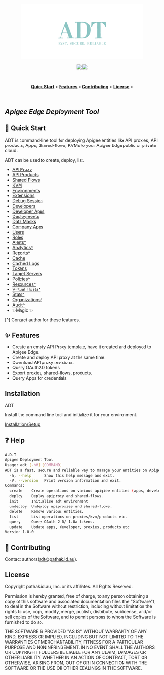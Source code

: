 <p align="center">
  <br />
  <br />
  <a href="https://github.com/ashishkpathak/adt">
    <img src="ADT.png" alt="ADT" width="400">
  </a>
</p>

<!-- Badges -->
<p align="center">
  <!-- CI -->
  <a href="https://ci.appveyor.com/api/projects/status/5n0s6lbigi8wji96/branch/main?svg=true">
    <img src="https://ci.appveyor.com/api/projects/status/5n0s6lbigi8wji96/branch/main?svg=true">
  </a>
  
  <!-- Github version -->
 
  <!-- <a href="releases">
    <img src="https://img.shields.io/github/v/release/guardsquare/proguard">
  </a> -->
    
  <!-- License -->
  <a href="LICENSE">
    <img src="https://img.shields.io/github/license/guardsquare/proguard">
  </a>

</p>

<br />
<p align="center">
  <a href="#-quick-start"><b>Quick Start</b></a> •
  <a href="#-features"><b>Features</b></a> •
  <a href="#-contributing"><b>Contributing</b></a> •
  <a href="#-license"><b>License</b></a> •
</p>
<br />

## _Apigee Edge Deployment Tool_

## 🚀 Quick Start
ADT is command-line tool for deploying Apigee entities like API proxies, API products, Apps, Shared-flows, KVMs to your Apigee Edge public or private cloud.

ADT can be used to create, deploy, list.

- [API Proxy](docs/api-proxy)
- [API Products](docs/api-products)
- [Shared Flows](docs/shared-flows)
- [KVM](docs/key-value-maps)
- [Environments](docs/environments)
- [Extensions](docs/extensions)
- [Debug Session](docs/debugsessions)
- [Developers](docs/developers)
- [Developer Apps](docs/apps)
- [Deployments](docs/deployments)
- [Data Masks](docs/data-masks)
- [Company Apps](docs/apps)
- [Users](docs/users)
- [Roles](docs/roles)
- [Alerts^](docs/alerts)
- [Analytics^](docs/analytics)
- [Reports^](docs/reports)
- [Cache](docs/cache)
- [Cached Logs](docs/cached-logs)
- [Tokens](docs/oauth20)
- [Target Servers](docs/target-servers)
- [Policies^](docs/policies)
- [Resources^](docs/resources)
- [Virtual Hosts^](docs/virtual-hosts)
- [Stats^](docs/stats)
- [Organizations^](docs/organizations)
- [Audit^](docs/audit)
- ✨Magic ✨

[^] Contact author for these features.
## ✨ Features

- Create an empty API Proxy template, have it created and deployed to Apigee Edge.
- Create and deploy API proxy at the same time.
- Download API proxy revisions.
- Query OAuth2.0 tokens
- Export proxies, shared-flows, products.
- Query Apps for credentials
  
## Installation

ADT

Install the command line tool and initialize it for your environment. 

[Installation/Setup](docs/initialize/README.md)


## ❓ Help

```sh
A.D.T
Apigee Deployment Tool
Usage: adt [-hV] [COMMAND]
ADT is a fast, secure and reliable way to manage your entities on Apigee.
  -h, --help      Show this help message and exit.
  -V, --version   Print version information and exit.
Commands:
  create    Create operations on various apigiee entities (apps, developer, proxies, products etc)
  deploy    Deploy apiproxy and shared-flows.
  init      Initialise adt environment
  undeploy  Undeploy apiproxies and shared-flows.
  delete    Remove various entities.
  list      List operations on proxies/kvm/products etc.
  query     Query OAuth 2.0/ 1.0a tokens.
  update    Update apps, developer, proxies, products etc
Version 1.0.0
```


## 🤝 Contributing

Contact authors(adt@pathak.id.au).


## License

Copyright pathak.id.au, Inc. or its affiliates. All Rights Reserved.

Permission is hereby granted, free of charge, to any person obtaining a copy of this
software and associated documentation files (the "Software"), to deal in the Software
without restriction, including without limitation the rights to use, copy, modify,
merge, publish, distribute, sublicense, and/or sell copies of the Software, and to
permit persons to whom the Software is furnished to do so.

THE SOFTWARE IS PROVIDED "AS IS", WITHOUT WARRANTY OF ANY KIND, EXPRESS OR IMPLIED,
INCLUDING BUT NOT LIMITED TO THE WARRANTIES OF MERCHANTABILITY, FITNESS FOR A
PARTICULAR PURPOSE AND NONINFRINGEMENT. IN NO EVENT SHALL THE AUTHORS OR COPYRIGHT
HOLDERS BE LIABLE FOR ANY CLAIM, DAMAGES OR OTHER LIABILITY, WHETHER IN AN ACTION
OF CONTRACT, TORT OR OTHERWISE, ARISING FROM, OUT OF OR IN CONNECTION WITH THE
SOFTWARE OR THE USE OR OTHER DEALINGS IN THE SOFTWARE.
